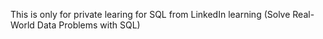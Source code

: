 This is only for private learing for SQL from LinkedIn learning (Solve Real-World Data Problems with SQL)

